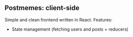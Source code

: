 ## Postmemes: client-side

Simple and clean frontend written in React. Features:

* State management (fetching users and posts + reducers)

